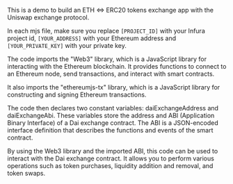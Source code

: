 This is a demo to build an ETH <=> ERC20 tokens exchange app with the Uniswap exchange protocol.

In each mjs file, make sure you replace `[PROJECT_ID]` with your Infura project id, `[YOUR_ADDRESS]` with your Ethereum address and `[YOUR_PRIVATE_KEY]` with your private key.

The code imports the "Web3" library, which is a JavaScript library for interacting with the Ethereum blockchain. It provides functions to connect to an Ethereum node, send transactions, and interact with smart contracts.

It also imports the "ethereumjs-tx" library, which is a JavaScript library for constructing and signing Ethereum transactions.

The code then declares two constant variables: daiExchangeAddress and daiExchangeAbi. These variables store the address and ABI (Application Binary Interface) of a Dai exchange contract. The ABI is a JSON-encoded interface definition that describes the functions and events of the smart contract.

By using the Web3 library and the imported ABI, this code can be used to interact with the Dai exchange contract. It allows you to perform various operations such as token purchases, liquidity addition and removal, and token swaps.
